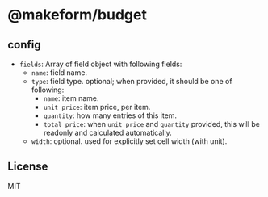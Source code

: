 # @makeform/budget


## config

 - `fields`: Array of field object with following fields:
   - `name`: field name.
   - `type`: field type. optional; when provided, it should be one of following:
     - `name`: item name.
     - `unit price`: item price, per item.
     - `quantity`: how many entries of this item.
     - `total price`: when `unit price` and `quantity` provided, this will be readonly and calculated automatically.
   - `width`: optional. used for explicitly set cell width (with unit).


## License

MIT
